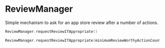 # ReviewManager

Simple mechanism to ask for an app store review after a number of actions.

```swift
ReviewManager.requestReviewIfAppropriate()

ReviewManager.requestReviewIfAppropriate(minimumReviewWorthyActionCount: 5) // defaults to 4
```
